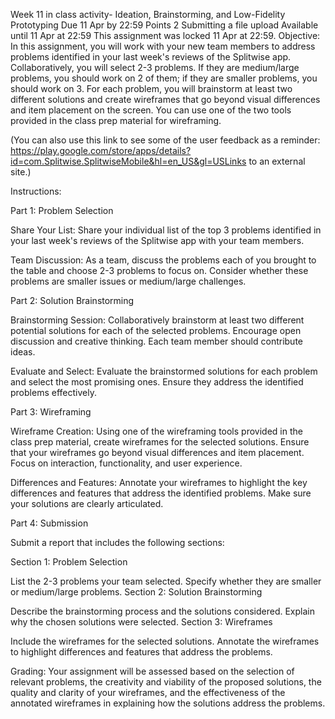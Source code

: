 Week 11 in class activity- Ideation, Brainstorming, and Low-Fidelity Prototyping
Due 11 Apr by 22:59 Points 2 Submitting a file upload Available until 11 Apr at 22:59
This assignment was locked 11 Apr at 22:59.
Objective: In this assignment, you will work with your new team members to address problems identified in your last week's reviews of the Splitwise app. Collaboratively, you will select 2-3 problems. If they are medium/large problems, you should work on 2 of them; if they are smaller problems, you should work on 3. For each problem, you will brainstorm at least two different solutions and create wireframes that go beyond visual differences and item placement on the screen. You can use one of the two tools provided in the class prep material for wireframing.

(You can also use this link to see some of the user feedback as a reminder: https://play.google.com/store/apps/details?id=com.Splitwise.SplitwiseMobile&hl=en_US&gl=USLinks to an external site.)

Instructions:

Part 1: Problem Selection

Share Your List: Share your individual list of the top 3 problems identified in your last week's reviews of the Splitwise app with your team members.

Team Discussion: As a team, discuss the problems each of you brought to the table and choose 2-3 problems to focus on. Consider whether these problems are smaller issues or medium/large challenges.

 

Part 2: Solution Brainstorming

Brainstorming Session: Collaboratively brainstorm at least two different potential solutions for each of the selected problems. Encourage open discussion and creative thinking. Each team member should contribute ideas.

Evaluate and Select: Evaluate the brainstormed solutions for each problem and select the most promising ones. Ensure they address the identified problems effectively.

 

Part 3: Wireframing

Wireframe Creation: Using one of the wireframing tools provided in the class prep material, create wireframes for the selected solutions. Ensure that your wireframes go beyond visual differences and item placement. Focus on interaction, functionality, and user experience.

Differences and Features: Annotate your wireframes to highlight the key differences and features that address the identified problems. Make sure your solutions are clearly articulated.

 

Part 4: Submission

Submit a report that includes the following sections:

Section 1: Problem Selection

List the 2-3 problems your team selected. Specify whether they are smaller or medium/large problems.
Section 2: Solution Brainstorming

Describe the brainstorming process and the solutions considered.
Explain why the chosen solutions were selected.
Section 3: Wireframes

Include the wireframes for the selected solutions.
Annotate the wireframes to highlight differences and features that address the problems.
 

Grading: Your assignment will be assessed based on the selection of relevant problems, the creativity and viability of the proposed solutions, the quality and clarity of your wireframes, and the effectiveness of the annotated wireframes in explaining how the solutions address the problems.

